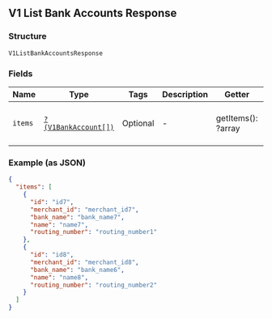 ## V1 List Bank Accounts Response

### Structure

`V1ListBankAccountsResponse`

### Fields

| Name | Type | Tags | Description | Getter | Setter |
|  --- | --- | --- | --- | --- | --- |
| `items` | [`?(V1BankAccount[])`](/doc/models/v1-bank-account.md) | Optional | - | getItems(): ?array | setItems(?array items): void |

### Example (as JSON)

```json
{
  "items": [
    {
      "id": "id7",
      "merchant_id": "merchant_id7",
      "bank_name": "bank_name7",
      "name": "name7",
      "routing_number": "routing_number1"
    },
    {
      "id": "id8",
      "merchant_id": "merchant_id8",
      "bank_name": "bank_name6",
      "name": "name8",
      "routing_number": "routing_number2"
    }
  ]
}
```

